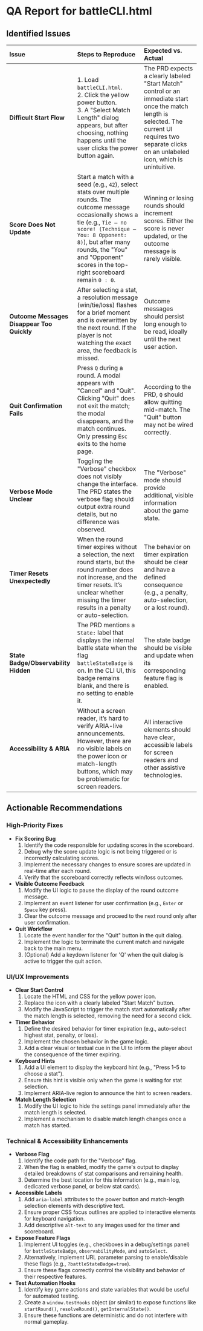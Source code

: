 # QA Report for battleCLI.html

## Identified Issues

| Issue                                      | Steps to Reproduce                                                                                                                                                                                                                                                                     | Expected vs. Actual                                                                                                                                                                                      |
| :----------------------------------------- | :------------------------------------------------------------------------------------------------------------------------------------------------------------------------------------------------------------------------------------------------------------------------------------- | :------------------------------------------------------------------------------------------------------------------------------------------------------------------------------------------------------- |
| **Difficult Start Flow**                   | 1. Load `battleCLI.html`. <br> 2. Click the yellow power button. <br> 3. A "Select Match Length" dialog appears, but after choosing, nothing happens until the user clicks the power button again.                                                                                     | The PRD expects a clearly labeled "Start Match" control or an immediate start once the match length is selected. The current UI requires two separate clicks on an unlabeled icon, which is unintuitive. |
| **Score Does Not Update**                  | Start a match with a seed (e.g., `42`), select stats over multiple rounds. The outcome message occasionally shows a tie (e.g., `Tie – no score! (Technique – You: 8 Opponent: 8)`), but after many rounds, the "You" and "Opponent" scores in the top-right scoreboard remain `0 : 0`. | Winning or losing rounds should increment scores. Either the score is never updated, or the outcome message is rarely visible.                                                                           |
| **Outcome Messages Disappear Too Quickly** | After selecting a stat, a resolution message (win/tie/loss) flashes for a brief moment and is overwritten by the next round. If the player is not watching the exact area, the feedback is missed.                                                                                     | Outcome messages should persist long enough to be read, ideally until the next user action.                                                                                                              |
| **Quit Confirmation Fails**                | Press `Q` during a round. A modal appears with "Cancel" and "Quit". Clicking "Quit" does not exit the match; the modal disappears, and the match continues. Only pressing `Esc` exits to the home page.                                                                                | According to the PRD, `Q` should allow quitting mid-match. The "Quit" button may not be wired correctly.                                                                                                 |
| **Verbose Mode Unclear**                   | Toggling the "Verbose" checkbox does not visibly change the interface. The PRD states the verbose flag should output extra round details, but no difference was observed.                                                                                                              | The "Verbose" mode should provide additional, visible information about the game state.                                                                                                                  |
| **Timer Resets Unexpectedly**              | When the round timer expires without a selection, the next round starts, but the round number does not increase, and the timer resets. It’s unclear whether missing the timer results in a penalty or auto-selection.                                                                  | The behavior on timer expiration should be clear and have a defined consequence (e.g., a penalty, auto-selection, or a lost round).                                                                      |
| **State Badge/Observability Hidden**       | The PRD mentions a `State:` label that displays the internal battle state when the flag `battleStateBadge` is on. In the CLI UI, this badge remains blank, and there is no setting to enable it.                                                                                       | The state badge should be visible and update when its corresponding feature flag is enabled.                                                                                                             |
| **Accessibility & ARIA**                   | Without a screen reader, it’s hard to verify ARIA-live announcements. However, there are no visible labels on the power icon or match-length buttons, which may be problematic for screen readers.                                                                                     | All interactive elements should have clear, accessible labels for screen readers and other assistive technologies.                                                                                       |

## Actionable Recommendations

### High-Priority Fixes

- **Fix Scoring Bug**
  1.  Identify the code responsible for updating scores in the scoreboard.
  2.  Debug why the score update logic is not being triggered or is incorrectly calculating scores.
  3.  Implement the necessary changes to ensure scores are updated in real-time after each round.
  4.  Verify that the scoreboard correctly reflects win/loss outcomes.
- **Visible Outcome Feedback**
  1.  Modify the UI logic to pause the display of the round outcome message.
  2.  Implement an event listener for user confirmation (e.g., `Enter` or `Space` key press).
  3.  Clear the outcome message and proceed to the next round only after user confirmation.
- **Quit Workflow**
  1.  Locate the event handler for the "Quit" button in the quit dialog.
  2.  Implement the logic to terminate the current match and navigate back to the main menu.
  3.  (Optional) Add a keydown listener for 'Q' when the quit dialog is active to trigger the quit action.

### UI/UX Improvements

- **Clear Start Control**
  1.  Locate the HTML and CSS for the yellow power icon.
  2.  Replace the icon with a clearly labeled "Start Match" button.
  3.  Modify the JavaScript to trigger the match start automatically after the match length is selected, removing the need for a second click.
- **Timer Behavior**
  1.  Define the desired behavior for timer expiration (e.g., auto-select highest stat, penalty, or loss).
  2.  Implement the chosen behavior in the game logic.
  3.  Add a clear visual or textual cue in the UI to inform the player about the consequence of the timer expiring.
- **Keyboard Hints**
  1.  Add a UI element to display the keyboard hint (e.g., "Press 1–5 to choose a stat").
  2.  Ensure this hint is visible only when the game is waiting for stat selection.
  3.  Implement ARIA-live region to announce the hint to screen readers.
- **Match Length Selection**
  1.  Modify the UI logic to hide the settings panel immediately after the match length is selected.
  2.  Implement a mechanism to disable match length changes once a match has started.

### Technical & Accessibility Enhancements

- **Verbose Flag**
  1.  Identify the code path for the "Verbose" flag.
  2.  When the flag is enabled, modify the game's output to display detailed breakdowns of stat comparisons and remaining health.
  3.  Determine the best location for this information (e.g., main log, dedicated verbose panel, or below stat cards).
- **Accessible Labels**
  1.  Add `aria-label` attributes to the power button and match-length selection elements with descriptive text.
  2.  Ensure proper CSS focus outlines are applied to interactive elements for keyboard navigation.
  3.  Add descriptive `alt-text` to any images used for the timer and scoreboard.
- **Expose Feature Flags**
  1.  Implement UI toggles (e.g., checkboxes in a debug/settings panel) for `battleStateBadge`, `observabilityMode`, and `autoSelect`.
  2.  Alternatively, implement URL parameter parsing to enable/disable these flags (e.g., `?battleStateBadge=true`).
  3.  Ensure these flags correctly control the visibility and behavior of their respective features.
- **Test Automation Hooks**
  1.  Identify key game actions and state variables that would be useful for automated testing.
  2.  Create a `window.testHooks` object (or similar) to expose functions like `startRound()`, `resolveRound()`, `getInternalState()`.
  3.  Ensure these functions are deterministic and do not interfere with normal gameplay.

